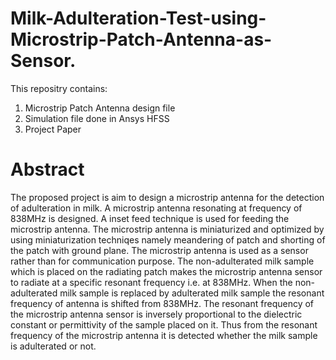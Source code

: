 # Milk-Adulteration-Test-using-Microstrip-Patch-Antenna-as-Sensor.

This repositry contains:

1. Microstrip Patch Antenna design file
2. Simulation file done in Ansys HFSS
3. Project Paper 

# Abstract


The proposed project is aim to design a microstrip antenna for the detection of adulteration in milk. A microstrip antenna resonating at frequency of 838MHz is designed. A inset feed technique is used for feeding the microstrip antenna. The microstrip antenna is miniaturized and optimized by using miniaturization techniqes
namely meandering of patch and shorting of the patch with ground plane. The microstrip antenna is used as a sensor rather than for communication purpose. The non-adulterated milk sample which is placed on the radiating patch makes the microstrip antenna sensor to radiate at a specific resonant frequency i.e. at 838MHz. When the non-adulterated milk sample is replaced by adulterated milk sample the resonant frequency of antenna is shifted from 838MHz. The resonant frequency of the microstrip antenna sensor is inversely proportional to the dielectric constant or permittivity of the sample placed on it. Thus from the resonant frequency
of the microstrip antenna it is detected whether the milk sample is adulterated or not.
